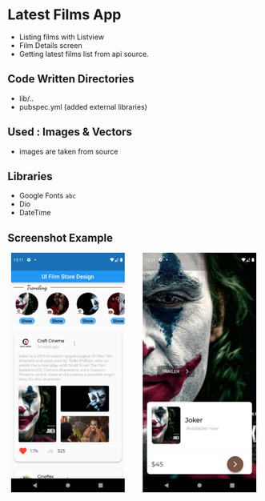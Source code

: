 # Latest Films App
* Listing films with Listview
* Film Details screen
* Getting latest films list from api source.


## Code Written Directories
* lib/..
* pubspec.yml (added external libraries)

## Used : Images & Vectors
* images are taken from source

## Libraries
* Google Fonts ``` abc ```
* Dio
* DateTime 

## Screenshot Example
<p align="center">
  <img alt="Light Mode" src="https://github.com/mkiziltay/Film_Store_UI_Design/blob/master/film-screen.png" width="45%">
&nbsp; &nbsp; &nbsp; &nbsp;
  <img alt="Dark Mode" src="https://github.com/mkiziltay/Film_Store_UI_Design/blob/master/film-details.png" width="45%">
</p>
